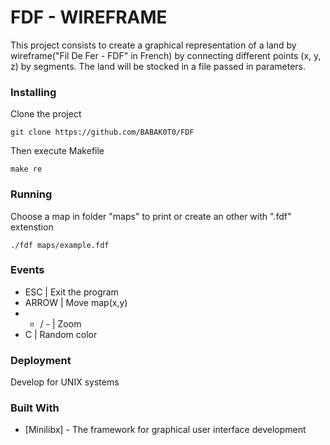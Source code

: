 # FDF - WIREFRAME

This project consists to create a graphical representation of a land by wireframe("Fil De Fer - FDF" in French) by connecting different points (x, y, z) by segments.
The land will be stocked in a file passed in parameters.

### Installing

Clone the project

```
git clone https://github.com/BABAK0T0/FDF
```

Then execute Makefile

```
make re
```

### Running

Choose a map in folder "maps" to print or create an other with ".fdf" extenstion

```
./fdf maps/example.fdf
```

### Events

* ESC        |       Exit the program
* ARROW      |       Move map(x,y)
* + / -      |       Zoom
* C          |       Random color

### Deployment

Develop for UNIX systems

### Built With

* [Minilibx] - The framework for graphical user interface development

